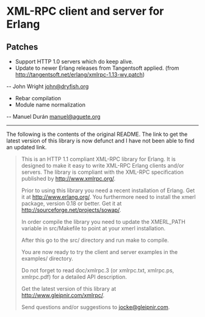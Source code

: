 XML-RPC client and server for Erlang
====================================

Patches
-------

 * Support HTTP 1.0 servers which do keep alive.
 * Update to newer Erlang releases from Tangentsoft applied.
   (from http://tangentsoft.net/erlang/xmlrpc-1.13-wy.patch)

-- John Wright <john@dryfish.org>


 * Rebar compilation
 * Module name normalization 

-- Manuel Durán <manuel@aguete.org>

----------------------------------------------------------------------------

The following is the contents of the original README.  The link to get the
latest version of this library is now defunct and I have not been able to
find an updated link.

> This is an HTTP 1.1 compliant XML-RPC library for Erlang. It is
> designed to make it easy to write XML-RPC Erlang clients and/or
> servers. The library is compliant with the XML-RPC specification
> published by http://www.xmlrpc.org/.
> 
> Prior to using this library you need a recent installation of
> Erlang. Get it at http://www.erlang.org/. You furthermore need to
> install the xmerl package, version 0.18 or better. Get it at
> http://sourceforge.net/projects/sowap/.
> 
> In order compile the library you need to update the XMERL_PATH
> variable in src/Makefile to point at your xmerl installation.
> 
> After this go to the src/ directory and run make to compile.
> 
> You are now ready to try the client and server examples in the
> examples/ directory.
> 
> Do not forget to read doc/xmlrpc.3 (or xmlrpc.txt, xmlrpc.ps,
> xmlrpc.pdf) for a detailed API description.
> 
> Get the latest version of this library at
> http://www.gleipnir.com/xmlrpc/.
> 
> Send questions and/or suggestions to jocke@gleipnir.com.
